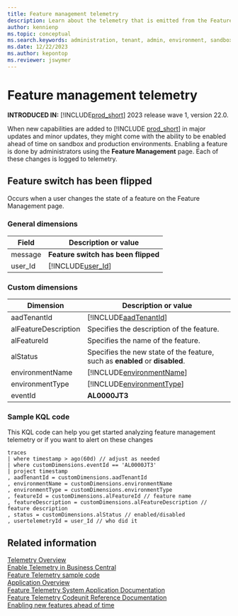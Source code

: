 ```yaml
---
title: Feature management telemetry
description: Learn about the telemetry that is emitted from the Feature Management page in Business Central.
author: kennienp
ms.topic: conceptual
ms.search.keywords: administration, tenant, admin, environment, sandbox, telemetry, data, sensitive
ms.date: 12/22/2023
ms.author: kepontop
ms.reviewer: jswymer
---
```


# Feature management telemetry

**INTRODUCED IN:** [!INCLUDE[prod_short](../developer/includes/prod_short.md)] 2023 release wave 1, version 22.0.

When new capabilities are added to [!INCLUDE [prod_short](../includes/prod_short.md)] in major updates and minor updates, they might come with the ability to be enabled ahead of time on sandbox and production environments. Enabling a feature is done by administrators using the **Feature Management** page. Each of these changes is logged to telemetry.

## Feature switch has been flipped

Occurs when a user changes the state of a feature on the Feature Management page.

### General dimensions

|Field|Description or value|
|---------|-----|
|message|**Feature switch has been flipped**|
|user_Id|[!INCLUDE[user_Id](../includes/include-telemetry-user-id.md)] |

### Custom dimensions

|Dimension|Description or value|
|---------|-----|
|aadTenantId|[!INCLUDE[aadTenantId](../includes/include-telemetry-dimension-aadtenantid.md)]|
|alFeatureDescription|Specifies the description of the feature. |
|alFeatureId|Specifies the name of the feature. |
|alStatus|Specifies the new state of the feature, such as **enabled** or **disabled**. |
|environmentName|[!INCLUDE[environmentName](../includes/include-telemetry-dimension-environment-name.md)]|
|environmentType|[!INCLUDE[environmentType](../includes/include-telemetry-dimension-environment-type.md)]|
|eventId|**AL0000JT3** |

### Sample KQL code
This KQL code can help you get started analyzing feature management telemetry or if you want to alert on these changes

```kql
traces
| where timestamp > ago(60d) // adjust as needed
| where customDimensions.eventId == 'AL0000JT3'
| project timestamp
, aadTenantId = customDimensions.aadTenantId
, environmentName = customDimensions.environmentName
, environmentType = customDimensions.environmentType
, featureId = customDimensions.alFeatureId // feature name
, featureDescription = customDimensions.alFeatureDescription // feature description
, status = customDimensions.alStatus // enabled/disabled
, usertelemetryId = user_Id // who did it
```

## Related information

[Telemetry Overview](telemetry-overview.md)  
[Enable Telemetry in Business Central](telemetry-enable-application-insights.md)  
[Feature Telemetry sample code](https://github.com/microsoft/BCTech/tree/master/samples/AppInsights/AL/FeatureTelemetry)  
[Application Overview](../developer/devenv-system-application-overview.md)  
[Feature Telemetry System Application Documentation](https://github.com/microsoft/BCApps/tree/main/src/System%20Application/App/Telemetry)  
[Feature Telemetry Codeunit Reference Documentation](/dynamics365/business-central/application/system-application/codeunit/system.telemetry.feature-telemetry)  
[Enabling new features ahead of time](feature-management.md)  
